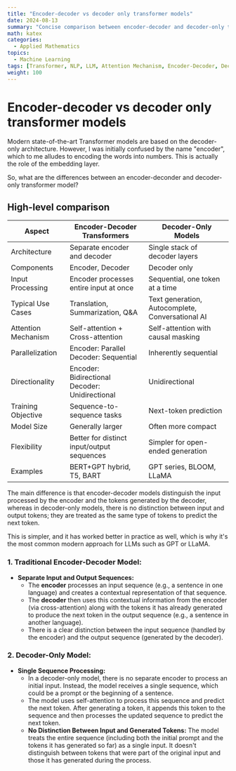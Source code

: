 ```yaml
---
title: "Encoder-decoder vs decoder only transformer models"
date: 2024-08-13
summary: "Concise comparison between encoder-decoder and decoder-only transformer models."
math: katex
categories:
  - Applied Mathematics
topics:
  - Machine Learning
tags: [Transformer, NLP, LLM, Attention Mechanism, Encoder-Decoder, Decoder-Only]
weight: 100
---
```

# Encoder-decoder vs decoder only transformer models
Modern state-of-the-art Transformer models are based on the decoder-only architecture. However, I was initially confused by the name "encoder", which to me alludes to encoding the words into numbers. This is actually the role of the embedding layer.

So, what are the differences between an encoder-deconder and decoder-only transformer model?

## High-level comparison
| Aspect              | Encoder-Decoder Transformers                      | Decoder-Only Models                              |
| ------------------- | ------------------------------------------------- | ------------------------------------------------ |
| Architecture        | Separate encoder and decoder                      | Single stack of decoder layers                   |
| Components          | Encoder, Decoder                                  | Decoder only                                     |
| Input Processing    | Encoder processes entire input at once            | Sequential, one token at a time                  |
| Typical Use Cases   | Translation, Summarization, Q&A                   | Text generation, Autocomplete, Conversational AI |
| Attention Mechanism | Self-attention + Cross-attention                  | Self-attention with causal masking               |
| Parallelization     | Encoder: Parallel<br>Decoder: Sequential          | Inherently sequential                            |
| Directionality      | Encoder: Bidirectional<br>Decoder: Unidirectional | Unidirectional                                   |
| Training Objective  | Sequence-to-sequence tasks                        | Next-token prediction                            |
| Model Size          | Generally larger                                  | Often more compact                               |
| Flexibility         | Better for distinct input/output sequences        | Simpler for open-ended generation                |
| Examples            | BERT+GPT hybrid, T5, BART                         | GPT series, BLOOM, LLaMA                         |

The main difference is that encoder-decoder models distinguish the input processed by the encoder and the tokens generated by the decoder, whereas in decoder-only models, there is no distinction between input and output tokens; they are treated as the same type of tokens to predict the next token.

This is simpler, and it has worked better in practice as well, which is why it's the most common modern approach for LLMs such as GPT or LLaMA.

### **1. Traditional Encoder-Decoder Model:**
- **Separate Input and Output Sequences:** 
  - The **encoder** processes an input sequence (e.g., a sentence in one language) and creates a contextual representation of that sequence.
  - The **decoder** then uses this contextual information from the encoder (via cross-attention) along with the tokens it has already generated to produce the next token in the output sequence (e.g., a sentence in another language).
  - There is a clear distinction between the input sequence (handled by the encoder) and the output sequence (generated by the decoder).

### **2. Decoder-Only Model:**
- **Single Sequence Processing:**
  - In a decoder-only model, there is no separate encoder to process an initial input. Instead, the model receives a single sequence, which could be a prompt or the beginning of a sentence.
  - The model uses self-attention to process this sequence and predict the next token. After generating a token, it appends this token to the sequence and then processes the updated sequence to predict the next token.
  - **No Distinction Between Input and Generated Tokens:** The model treats the entire sequence (including both the initial prompt and the tokens it has generated so far) as a single input. It doesn't distinguish between tokens that were part of the original input and those it has generated during the process.
